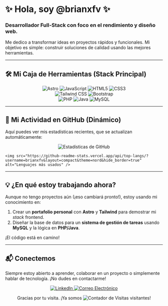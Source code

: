 # ✨ Hola, soy @brianxfv ✨
### Desarrollador Full-Stack con foco en el rendimiento y diseño web.

Me dedico a transformar ideas en proyectos rápidos y funcionales. Mi objetivo es simple: construir soluciones de calidad usando las mejores herramientas.

---

## 🛠️ Mi Caja de Herramientas (Stack Principal)

<p align="center">
    <img src="https://img.shields.io/badge/Astro-FF6C00?style=for-the-badge&logo=astro&logoColor=white" alt="Astro" />
    <img src="https://img.shields.io/badge/JavaScript-F7DF1E?style=for-the-badge&logo=javascript&logoColor=black" alt="JavaScript" />
    <img src="https://img.shields.io/badge/HTML5-E34F26?style=for-the-badge&logo=html5&logoColor=white" alt="HTML5" />
    <img src="https://img.shields.io/badge/CSS3-1572B6?style=for-the-badge&logo=css3&logoColor=white" alt="CSS3" />
    <br>
    <img src="https://img.shields.io/badge/Tailwind_CSS-06B6D4?style=for-the-badge&logo=tailwindcss&logoColor=white" alt="Tailwind CSS" />
    <img src="https://img.shields.io/badge/Bootstrap-7952B3?style=for-the-badge&logo=bootstrap&logoColor=white" alt="Bootstrap" />
    <br>
    <img src="https://img.shields.io/badge/PHP-777BB4?style=for-the-badge&logo=php&logoColor=white" alt="PHP" />
    <img src="https://img.shields.io/badge/Java-007396?style=for-the-badge&logo=java&logoColor=white" alt="Java" />
    <img src="https://img.shields.io/badge/MySQL-4479A1?style=for-the-badge&logo=mysql&logoColor=white" alt="MySQL" />
</p>

---

## 🚀 Mi Actividad en GitHub (Dinámico)

Aquí puedes ver mis estadísticas recientes, que se actualizan automáticamente:

<p align="center">
    <img src="https://github-readme-stats.vercel.app/api?username=brianxfv&show_icons=true&theme=nord&hide_border=true&count_private=true" alt="Estadísticas de GitHub" />
    
    <img src="https://github-readme-stats.vercel.app/api/top-langs/?username=brianxfv&layout=compact&theme=nord&hide_border=true" alt="Lenguajes más usados" />
</p>

---

## 💡 ¿En qué estoy trabajando ahora?

Aunque no tengo proyectos aún (¡eso cambiará pronto!), estoy usando mi conocimiento en:

1.  Crear un **portafolio personal** con **Astro** y **Tailwind** para demostrar mi *stack* frontend.
2.  Diseñar la base de datos para un **sistema de gestión de tareas** usando **MySQL** y la lógica en **PHP/Java**.

¡El código está en camino!

---

## 📬 Conectemos

Siempre estoy abierto a aprender, colaborar en un proyecto o simplemente hablar de tecnología. ¡No dudes en contactarme!

<p align="center">
    <a href="https://www.linkedin.com/in/brianxfv">
        <img src="https://img.shields.io/badge/LinkedIn-0077B5?style=for-the-badge&logo=linkedin&logoColor=white" alt="LinkedIn" />
    </a>
    <a href="mailto:briangimenez766@gmail.com">
        <img src="https://img.shields.io/badge/Gmail-D14836?style=for-the-badge&logo=gmail&logoColor=white" alt="Correo Electrónico" />
    </a>
</p>

<p align="center">
    Gracias por tu visita. ¡Ya somos <img src="https://komarev.com/ghpvc/?username=brianxfv&style=flat-square&color=blue" alt="Contador de Visitas" /> visitantes!
</p>

